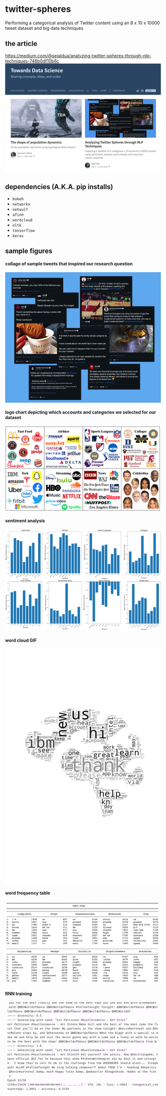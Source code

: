# twitter-spheres
Performing a categorical analysis of Twitter content using an 8 x 10 x 10000 tweet dataset and big data techniques

## the article
https://medium.com/@sejaldua/analyzing-twitter-spheres-through-nlp-techniques-748b0df10b6c
![](images_for_blog/featured_on_tds.png)

## dependencies (A.K.A. pip installs)
* `bokeh`
* `networkx`
* `netwulf`
* `afinn`
* `wordcloud`
* `nltk`
* `tensorflow`
* `keras`

## sample figures
#### collage of sample tweets that inspired our research question
![](images_for_blog/inspo.png)
#### logo chart depicting which accounts and categories we selected for our dataset
![](images_for_blog/logos.png)
#### sentiment analysis
![](images_for_blog/sa_by_acct.png)
#### word cloud GIF
![](wordclouds/wordcloud.gif)
#### word frequency table
![](images_for_blog/top10_acct_new_slow.gif)
#### RNN training
![](images_for_blog/rnn_training.gif)
